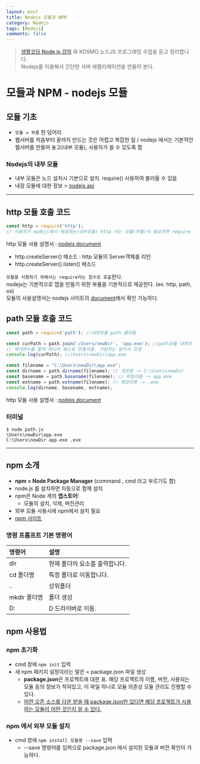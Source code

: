 ```yaml
---
layout: post
title: Nodejs 모듈과 NPM
category: Nodejs
tags: [Nodejs]
comments: false
---
```


> [생활코딩 Node.js 강의](https://www.inflearn.com/course/nodejs-%EA%B0%95%EC%A2%8C-%EC%83%9D%ED%99%9C%EC%BD%94%EB%94%A9#) 와 KOSMO 노드JS 프로그래밍 수업을 듣고 정리합니다.  
> Nodejs를 이용해서 간단한 서버 애플리케이션을 만들어 본다.
  
# 모듈과 NPM - nodejs 모듈

## 모듈 기초

- `모듈 = 부품` 한 덩어리
- 웹서버를 처음부터 끝까지 만드는 것은 어렵고 복잡한 일 / nodejs 에서는 기본적인 웹서버를 만들어 놓고(내부 모듈), 사용자가 쓸 수 있도록 함 

### Nodejs의 내부 모듈

- 내부 모듈은 노드 설치시 기본으로 설치. require() 사용하여 불러올 수 있음
- 내장 모듈에 대한 정보 > [nodejs api](http://nodejs.org/api)

---

## http 모듈 호출 코드

```javascript
const http = require('http');
// 사용자가 nodejs에서 제공하는(내부모듈) http 라는 모듈(부품)이 필요하면 require 함수를 통해서 http 모듈을 가져오고 상수에 담는다.
```

http 모듈 사용 설명서 : [nodejs document](https://nodejs.org/dist/latest-v10.x/docs/api/http.html)
- http.createServer() 메소드 : http 모듈의 Server객체를 리턴
- http.createServer().listen() 메소드

`모듈을 사용하기 위해서는 require라는 함수로 호출`한다.  
nodejs는 기본적으로 앱을 만들기 위한 부품을 기본적으로 제공한다. (ex. http, path, os)  
모듈의 사용설명서는 nodejs 사이트의 [document](https://nodejs.org/dist/latest-v6.x/docs/api/)에서 확인 가능하다.

## path 모듈 호출 코드

```javascript
const path = require('path'); //내부모듈 path 불러옴

const curPath = path.join('/Users/newDir', 'app.exe'); //path모듈 내부의 메서드 join()사용
// 매개변수를 합쳐 하나의 패스로 만들어줌. 구분자는 알아서 조정
console.log(curPath); //\Users\newDir\app.exe

const filename = "C:\Users\newDir\app.exe";
const dirname = path.dirname(filename); // 경로명 -> C:\Users\newDir
const basename = path.basename(filename); // 파일이름 -> app.exe
const extname = path.extname(filename); // 확장자명 -> .exe 
console.log(dirname, basename, extname); 
```

http 모듈 사용 설명서 : [nodejs document](https://nodejs.org/dist/latest-v10.x/docs/api/path.html)

### 터미널

```shell
$ node path.js
\Users\newDir\app.exe
C:\Users\newDir app.exe .exe
```

---

## npm 소개
- **npm = Node Package Manager** (command , cmd 라고 부르기도 함)
- node.js 를 설치하면 자동으로 함께 설치
- npm은 Node 계의 **앱스토어**!
  - 모듈의 설치, 삭제, 버전관리
- 외부 모듈 사용시에 npm에서 설치 필요
- [npm 사이트](https://www.npmjs.com/)

### 명령 프롬프트 기본 명령어

| 명령어 | 설명 | 
|:--------|:--------|
| dir | 현재 폴더의 요소를 출력합니다. |
| cd 폴더명 | 특정 폴더로 이동합니다. |
| .. | 상위폴더 |
| mkdir 폴더명 | 폴더 생성 |
| D: | D 드라이버로 이동. |

## npm 사용법

### npm 초기화
- cmd 창에 `npm init` 입력
- 새 npm 패키지 설정이라는 말은 = package.json 파일 생성
  - **package.json**은 프로젝트에 대한 표. 해당 프로젝트의 이름, 버전, 사용되는 모듈 등의 정보가 적혀있고, 이 파일 하나로 모듈 의존성 모듈 관리도 진행할 수 있다. 
  - <u>어떤 오픈 소스를 다운 받을 때 package.json만 있다면 해당 프로젝트가 사용하는 모듈이 어떤 것인지 알 수 있다.</u>

### npm 에서 외부 모듈 설치
- cmd 창에 `npm install 모듈명 --save` 입력
  - --save 명령어를 입력으로 package.json 에서 설치된 모듈과 버전 확인이 가능하다.
